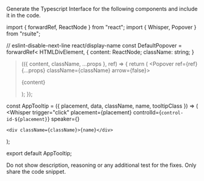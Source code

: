 Generate the Typescript Interface for the following components and include it in the code.

import { forwardRef, ReactNode } from "react";
import { Whisper, Popover } from "rsuite";

// eslint-disable-next-line react/display-name
const DefaultPopover = forwardRef<
  HTMLDivElement,
  {
    content: ReactNode;
    className: string;
  }
>(({ content, className, ...props }, ref) => {
  return (
    <Popover ref={ref} {...props} className={className} arrow={false}>
      <p>{content}</p>
    </Popover>
  );
});


const AppTooltip = ({ placement, data, className, name, tooltipClass }) => (
  <Whisper
    trigger="click"
    placement={placement}
    controlId={`control-id-${placement}`}
    speaker={<DefaultPopover content={data} className={tooltipClass} />}
  >
    <div className={className}>{name}</div>
  </Whisper>
);

export default AppTooltip;

Do not show description, reasoning or any additional test for the fixes.  Only share the code snippet.

